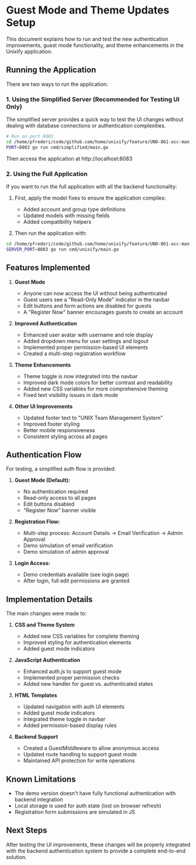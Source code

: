# Guest Mode and Theme Updates Setup

This document explains how to run and test the new authentication improvements, guest mode functionality, and theme enhancements in the Unixify application.

## Running the Application

There are two ways to run the application:

### 1. Using the Simplified Server (Recommended for Testing UI Only)

The simplified server provides a quick way to test the UI changes without dealing with database connections or authentication complexities.

```bash
# Run on port 8083
cd /home/pfrederi/code/github.com/home/unixify/feature/UNO-861-acc-man
PORT=8083 go run cmd/simplified/main.go
```

Then access the application at http://localhost:8083

### 2. Using the Full Application

If you want to run the full application with all the backend functionality:

1. First, apply the model fixes to ensure the application compiles:
   - Added account and group type definitions
   - Updated models with missing fields
   - Added compatibility helpers

2. Then run the application with:
```bash
cd /home/pfrederi/code/github.com/home/unixify/feature/UNO-861-acc-man
SERVER_PORT=8083 go run cmd/unixify/main.go
```

## Features Implemented

1. **Guest Mode**
   - Anyone can now access the UI without being authenticated
   - Guest users see a "Read-Only Mode" indicator in the navbar
   - Edit buttons and form actions are disabled for guests
   - A "Register Now" banner encourages guests to create an account

2. **Improved Authentication**
   - Enhanced user avatar with username and role display
   - Added dropdown menu for user settings and logout
   - Implemented proper permission-based UI elements
   - Created a multi-step registration workflow

3. **Theme Enhancements**
   - Theme toggle is now integrated into the navbar
   - Improved dark mode colors for better contrast and readability
   - Added new CSS variables for more comprehensive theming
   - Fixed text visibility issues in dark mode

4. **Other UI Improvements**
   - Updated footer text to "UNIX Team Management System"
   - Improved footer styling
   - Better mobile responsiveness
   - Consistent styling across all pages

## Authentication Flow

For testing, a simplified auth flow is provided:

1. **Guest Mode (Default):**
   - No authentication required
   - Read-only access to all pages
   - Edit buttons disabled
   - "Register Now" banner visible

2. **Registration Flow:**
   - Multi-step process: Account Details → Email Verification → Admin Approval
   - Demo simulation of email verification
   - Demo simulation of admin approval

3. **Login Access:**
   - Demo credentials available (see login page)
   - After login, full edit permissions are granted

## Implementation Details

The main changes were made to:

1. **CSS and Theme System**
   - Added new CSS variables for complete theming
   - Improved styling for authentication elements
   - Added guest mode indicators

2. **JavaScript Authentication**
   - Enhanced auth.js to support guest mode
   - Implemented proper permission checks
   - Added new handler for guest vs. authenticated states

3. **HTML Templates**
   - Updated navigation with auth UI elements
   - Added guest mode indicators
   - Integrated theme toggle in navbar
   - Added permission-based display rules

4. **Backend Support**
   - Created a GuestMiddleware to allow anonymous access
   - Updated route handling to support guest mode
   - Maintained API protection for write operations

## Known Limitations

- The demo version doesn't have fully functional authentication with backend integration
- Local storage is used for auth state (lost on browser refresh)
- Registration form submissions are simulated in JS

## Next Steps

After testing the UI improvements, these changes will be properly integrated with the backend authentication system to provide a complete end-to-end solution.